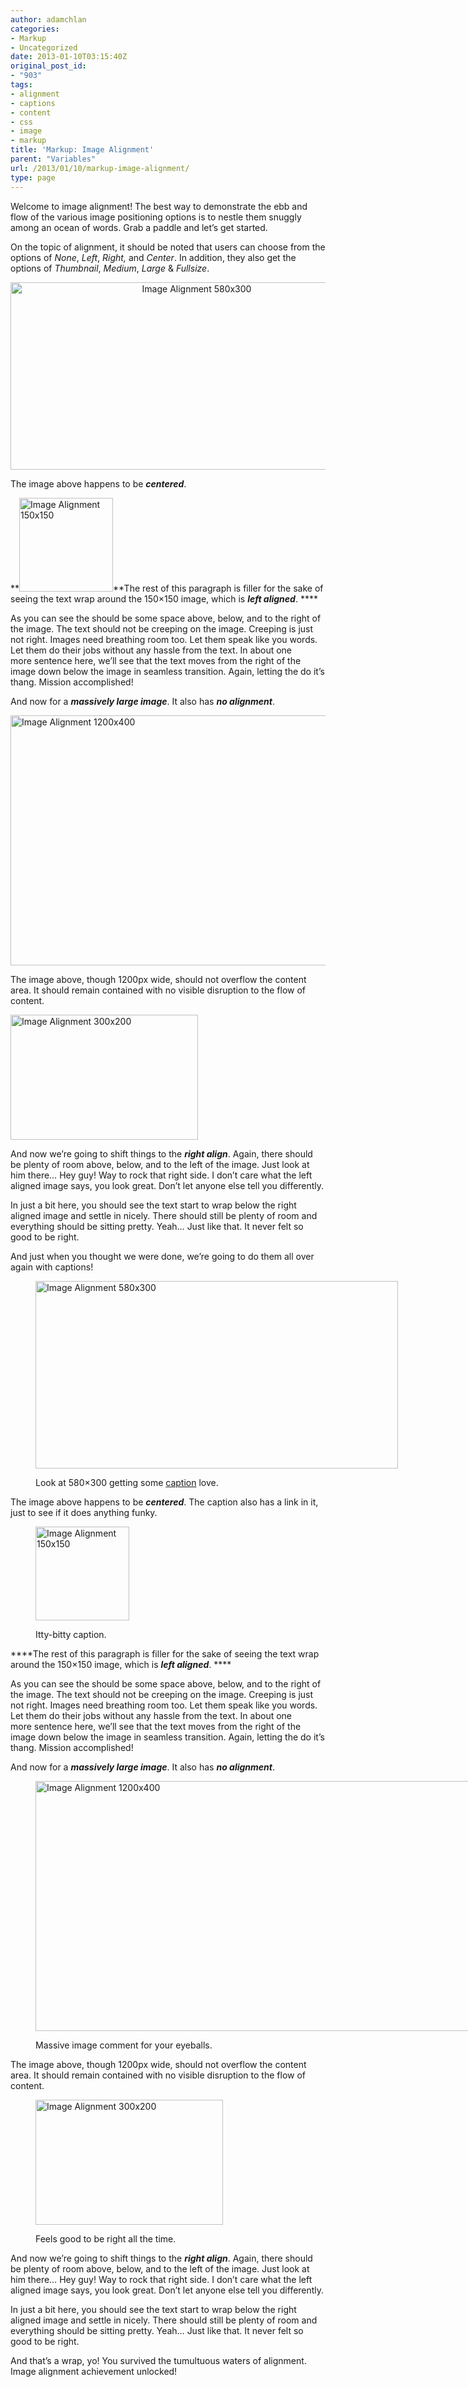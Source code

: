 ```yaml
---
author: adamchlan
categories:
- Markup
- Uncategorized
date: 2013-01-10T03:15:40Z
original_post_id:
- "903"
tags:
- alignment
- captions
- content
- css
- image
- markup
title: 'Markup: Image Alignment'
parent: "Variables"
url: /2013/01/10/markup-image-alignment/
type: page
---
```


Welcome to image alignment! The best way to demonstrate the ebb and flow of the various image positioning options is to nestle them snuggly among an ocean of words. Grab a paddle and let&#8217;s get started.

On the topic of alignment, it should be noted that users can choose from the options of _None_, _Left_, _Right,_ and _Center_. In addition, they also get the options of _Thumbnail_, _Medium_, _Large_ & _Fullsize_.

<p style="text-align:center;">
  <img class="size-full image-906 aligncenter" title="Image Alignment 580x300" alt="Image Alignment 580x300" src="https://via.placeholder.com/300/300" width="580" height="300" />
</p>

The image above happens to be _**centered**_.

**<img class="size-full image-904 alignleft" title="Image Alignment 150x150" alt="Image Alignment 150x150" src="https://via.placeholder.com/150/150" width="150" height="150" />**The rest of this paragraph is filler for the sake of seeing the text wrap around the 150&#215;150 image, which is _**left aligned**_. ****

As you can see the should be some space above, below, and to the right of the image. The text should not be creeping on the image. Creeping is just not right. Images need breathing room too. Let them speak like you words. Let them do their jobs without any hassle from the text. In about one more sentence here, we&#8217;ll see that the text moves from the right of the image down below the image in seamless transition. Again, letting the do it&#8217;s thang. Mission accomplished!

And now for a _**massively large image**_. It also has _**no alignment**_.

<img class="alignnone  image-907" title="Image Alignment 1200x400" alt="Image Alignment 1200x400" src="https://via.placeholder.com/1200/400" width="1200" height="400" />

The image above, though 1200px wide, should not overflow the content area. It should remain contained with no visible disruption to the flow of content.

<img class="size-full image-905 alignright" title="Image Alignment 300x200" alt="Image Alignment 300x200" src="https://via.placeholder.com/300/200" width="300" height="200" />

And now we&#8217;re going to shift things to the _**right align**_. Again, there should be plenty of room above, below, and to the left of the image. Just look at him there&#8230; Hey guy! Way to rock that right side. I don&#8217;t care what the left aligned image says, you look great. Don&#8217;t let anyone else tell you differently.

In just a bit here, you should see the text start to wrap below the right aligned image and settle in nicely. There should still be plenty of room and everything should be sitting pretty. Yeah&#8230; Just like that. It never felt so good to be right.

And just when you thought we were done, we&#8217;re going to do them all over again with captions!<figure id="attachment_906" style="width: 580px" class="caption aligncenter">

<img class="size-full image-906  " title="Image Alignment 580x300" alt="Image Alignment 580x300" src="https://via.placeholder.com/580/300" width="580" height="300" /><figcaption class="caption-text">Look at 580&#215;300 getting some [caption][1] love.</figcaption></figure> 

The image above happens to be _**centered**_. The caption also has a link in it, just to see if it does anything funky.<figure id="attachment_904" style="width: 150px" class="caption alignleft">

<img class="size-full image-904  " title="Image Alignment 150x150" alt="Image Alignment 150x150" src="https://via.placeholder.com/150/150" width="150" height="150" /><figcaption class="caption-text">Itty-bitty caption.</figcaption></figure> 

****The rest of this paragraph is filler for the sake of seeing the text wrap around the 150&#215;150 image, which is _**left aligned**_. ****

As you can see the should be some space above, below, and to the right of the image. The text should not be creeping on the image. Creeping is just not right. Images need breathing room too. Let them speak like you words. Let them do their jobs without any hassle from the text. In about one more sentence here, we&#8217;ll see that the text moves from the right of the image down below the image in seamless transition. Again, letting the do it&#8217;s thang. Mission accomplished!

And now for a _**massively large image**_. It also has _**no alignment**_.<figure id="attachment_907" style="width: 1200px" class="caption alignnone">

<img class=" image-907" title="Image Alignment 1200x400" alt="Image Alignment 1200x400" src="https://via.placeholder.com/1200/400" width="1200" height="400" /><figcaption class="caption-text">Massive image comment for your eyeballs.</figcaption></figure> 

The image above, though 1200px wide, should not overflow the content area. It should remain contained with no visible disruption to the flow of content.<figure id="attachment_905" style="width: 300px" class="caption alignright">

<img class="size-full image-905 " title="Image Alignment 300x200" alt="Image Alignment 300x200" src="https://via.placeholder.com/300/200" width="300" height="200" /><figcaption class="caption-text">Feels good to be right all the time.</figcaption></figure> 

And now we&#8217;re going to shift things to the _**right align**_. Again, there should be plenty of room above, below, and to the left of the image. Just look at him there&#8230; Hey guy! Way to rock that right side. I don&#8217;t care what the left aligned image says, you look great. Don&#8217;t let anyone else tell you differently.

In just a bit here, you should see the text start to wrap below the right aligned image and settle in nicely. There should still be plenty of room and everything should be sitting pretty. Yeah&#8230; Just like that. It never felt so good to be right.

And that&#8217;s a wrap, yo! You survived the tumultuous waters of alignment. Image alignment achievement unlocked!

 [1]: http://en.support.CongRessu.com/images/image-settings/ "Image Settings"